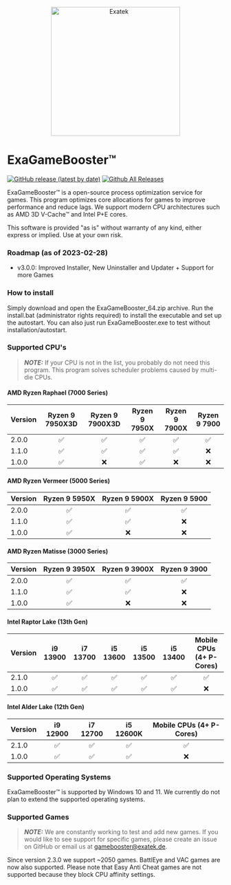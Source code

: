<p align="center">
  <a href="#">
    <img alt="Exatek" src="https://cdn.exatek.de/exatek/exa-partner.png" width="300" />
  </a>
</p>

# ExaGameBooster™
[![GitHub release (latest by date)](https://img.shields.io/github/v/release/Exatek-Germany/ExaGameBooster)](https://github.com/Exatek-Germany/ExaGameBooster/releases)
[![Github All Releases](https://img.shields.io/github/downloads/Exatek-Germany/ExaGameBooster/total.svg)](https://github.com/Exatek-Germany/ExaGameBooster/releases)

ExaGameBooster™ is a open-source process optimization service for games. This program optimizes core allocations
for games to improve performance and reduce lags. We support modern CPU architectures such as AMD 3D V-Cache™ and Intel
P+E cores.

This software is provided "as is" without warranty of any kind, either express or implied. Use at your own risk.

### Roadmap (as of 2023-02-28)

- v3.0.0: Improved Installer, New Uninstaller and Updater + Support for more Games

### How to install

Simply download and open the ExaGameBooster_64.zip archive. Run the install.bat (administrator rights required) to install the executable and set up the autostart. You can also just run ExaGameBooster.exe to test without installation/autostart.

### Supported CPU's

> **_NOTE:_**  If your CPU is not in the list, you probably do not need this program. This program solves scheduler
> problems caused by multi-die CPUs.

#### AMD Ryzen Raphael (7000 Series)

| Version | Ryzen 9 7950X3D | Ryzen 9 7900X3D | Ryzen 9 7950X | Ryzen 9 7900X | Ryzen 9 7900 |
|---------|:---------------:|:---------------:|:-------------:|:-------------:|:------------:|
| 2.0.0   |        ✅        |        ✅        |       ✅       |       ✅       |      ✅       |
| 1.1.0   |        ✅        |        ✅        |       ✅       |       ✅       |      ❌       |
| 1.0.0   |        ✅        |        ❌        |       ✅       |       ❌       |      ❌       |

#### AMD Ryzen Vermeer (5000 Series)

| Version | Ryzen 9 5950X | Ryzen 9 5900X | Ryzen 9 5900 |
|---------|:-------------:|:-------------:|:------------:|
| 2.0.0   |       ✅       |       ✅       |      ✅       |
| 1.1.0   |       ✅       |       ✅       |      ❌       |
| 1.0.0   |       ✅       |       ❌       |      ❌       |

#### AMD Ryzen Matisse (3000 Series)

| Version | Ryzen 9 3950X | Ryzen 9 3900X | Ryzen 9 3900 |
|---------|:-------------:|:-------------:|:------------:|
| 2.0.0   |       ✅       |       ✅       |      ✅       |
| 1.1.0   |       ✅       |       ✅       |      ❌       |
| 1.0.0   |       ✅       |       ❌       |      ❌       |

#### Intel Raptor Lake (13th Gen)

| Version | i9 13900 | i7 13700 | i5 13600 | i5 13500 | i5 13400 | Mobile CPUs (4+ P-Cores) |
|---------|:--------:|:--------:|:--------:|:--------:|:--------:|:------------------------:|
| 2.1.0   |    ✅     |    ✅     |    ✅     |    ✅     |    ✅     |            ✅             | 
| 1.0.0   |    ✅     |    ✅     |    ✅     |    ✅     |    ✅     |            ❌             | 

#### Intel Alder Lake (12th Gen)

| Version | i9 12900 | i7 12700 | i5 12600K | Mobile CPUs (4+ P-Cores) |
|---------|:--------:|:--------:|:---------:|:------------------------:|
| 2.1.0   |    ✅     |    ✅     |     ✅     |            ✅             |
| 1.0.0   |    ✅     |    ✅     |     ✅     |            ❌             |

### Supported Operating Systems

ExaGameBooster™ is supported by Windows 10 and 11. We currently do not plan to extend the supported operating
systems.

### Supported Games

> **_NOTE:_**  We are constantly working to test and add new games. If you would like to see support for specific games,
> please create an issue on GitHub or email us at gamebooster@exatek.de.

Since version 2.3.0 we support ~2050 games. BattlEye and VAC games are now also supported. Please note that Easy Anti Cheat games are not supported because they block CPU affinity settings.
